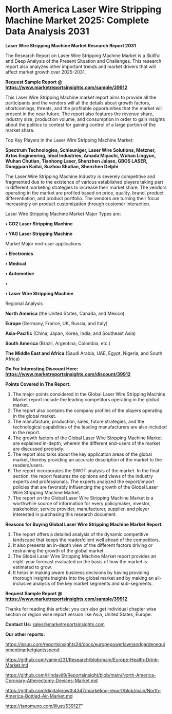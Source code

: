 # North America Laser Wire Stripping Machine Market 2025: Complete Data Analysis 2031

<strong>Laser Wire Stripping Machine Market Research Report 2031</strong>

The Research Report on Laser Wire Stripping Machine Market is a Skillful and Deep Analysis of the Present Situation and Challenges. This research report also analyzes other important trends and market drivers that will affect market growth over 2025-2031.

<strong>Request Sample Report @ <a href=https://www.marketreportsinsights.com/sample/39912>https://www.marketreportsinsights.com/sample/39912</a></strong>

This Laser Wire Stripping Machine market report aims to provide all the participants and the vendors will all the details about growth factors, shortcomings, threats, and the profitable opportunities that the market will present in the near future. The report also features the revenue share, industry size, production volume, and consumption in order to gain insights about the politics to contest for gaining control of a large portion of the market share.

Top Key Players in the Laser Wire Stripping Machine Market:

<strong>Spectrum Technologies, Schleuniger, Laser Wire Solutions, Metzner, Artos Engineering, Ideal Industries, Amada Miyachi, Wuhan Lingyun, Wuhan Chutian, Tianhong Laser, Shenzhen Jalaso, GBOS LASER, Dongguan Kaitai, Suzhou Shutian, Shenzhen Delphi</strong>

The Laser Wire Stripping Machine Industry is severely competitive and fragmented due to the existence of various established players taking part in different marketing strategies to increase their market share. The vendors operating in the market are profiled based on price, quality, brand, product differentiation, and product portfolio. The vendors are turning their focus increasingly on product customization through customer interaction.

Laser Wire Stripping Machine Market Major Types are:

<strong>•  CO2 Laser Stripping Machine

•  YAG Laser Stripping Machine</strong>

Market Major end-user applications :

<strong>•  Electronics

•  Medical

•  Automotive

•  

•  Laser Wire Stripping Machine</strong>

Regional Analysis

</u><strong><b>North America</b></strong> (the United States, Canada, and Mexico)

<strong><b>Europe </b></strong>(Germany, France, UK, Russia, and Italy)

<strong><b>Asia-Pacific</b></strong> (China, Japan, Korea, India, and Southeast Asia)

<strong><b>South America</b></strong> (Brazil, Argentina, Colombia, etc.)

<strong><b>The Middle East and Africa</b></strong> (Saudi Arabia, UAE, Egypt, Nigeria, and South Africa)

<strong>Go For Interesting Discount Here: <a href=https://www.marketreportsinsights.com/discount/39912>https://www.marketreportsinsights.com/discount/39912</a></strong>

<strong>Points Covered in The Report:</strong>
<ol>
  <li>The major points considered in the Global Laser Wire Stripping Machine Market report include the leading competitors operating in the global market.</li>
  <li>The report also contains the company profiles of the players operating in the global market.</li>
  <li>The manufacture, production, sales, future strategies, and the technological capabilities of the leading manufacturers are also included in the report.</li>
  <li>The growth factors of the Global Laser Wire Stripping Machine Market are explained in-depth, wherein the different end-users of the market are discussed precisely.</li>
  <li>The report also talks about the key application areas of the global market, thereby providing an accurate description of the market to the readers/users.</li>
  <li>The report incorporates the SWOT analysis of the market. In the final section, the report features the opinions and views of the industry experts and professionals. The experts analyzed the export/import policies that are favorably influencing the growth of the Global Laser Wire Stripping Machine Market.</li>
  <li>The report on the Global Laser Wire Stripping Machine Market is a worthwhile source of information for every policymaker, investor, stakeholder, service provider, manufacturer, supplier, and player interested in purchasing this research document.</li>
</ol>
<strong>Reasons for Buying Global Laser Wire Stripping Machine Market Report:</strong>

<ol>
  <li>The report offers a detailed analysis of the dynamic competitive landscape that keeps the reader/client well ahead of the competitors.</li>
  <li>It also presents an in-depth view of the different factors driving or restraining the growth of the global market.</li>
  <li>The Global Laser Wire Stripping Machine Market report provides an eight-year forecast evaluated on the basis of how the market is estimated to grow.</li>
  <li>It helps in making aware business decisions by having providing thorough insights insights into the global market and by making an all-inclusive analysis of the key market segments and sub-segments.</li>
</ol>
<strong>Request Sample Report @ <a href=https://www.marketreportsinsights.com/sample/39912>https://www.marketreportsinsights.com/sample/39912</a></strong>


Thanks for reading this article; you can also get individual chapter wise section or region wise report version like Asia, United States, Europe.

<strong>Contact Us:</strong>
sales@marketreportsinsights.com

<strong>Our other reports:</strong>

<a href=https://issuu.com/reportsinsights24/docs/europepowerlawnandgardenequipmentmarketgiantsspend>https://issuu.com/reportsinsights24/docs/europepowerlawnandgardenequipmentmarketgiantsspend</a>

<a href=https://github.com/yamini231/Research/blob/main/Europe-Health-Drink-Market.md>https://github.com/yamini231/Research/blob/main/Europe-Health-Drink-Market.md</a>

<a href=https://github.com/Hindavii9/Reportsinsight/blob/main/North-America-Coronary-Atherectomy-Devices-Market.md>https://github.com/Hindavii9/Reportsinsight/blob/main/North-America-Coronary-Atherectomy-Devices-Market.md</a>

<a href=https://github.com/digitalgrowth4347/marketing-report/blob/main/North-America-Bottled-Air-Market.md>https://github.com/digitalgrowth4347/marketing-report/blob/main/North-America-Bottled-Air-Market.md</a>

<a href=https://tanomuno.com/illust/539127>https://tanomuno.com/illust/539127</a>"
